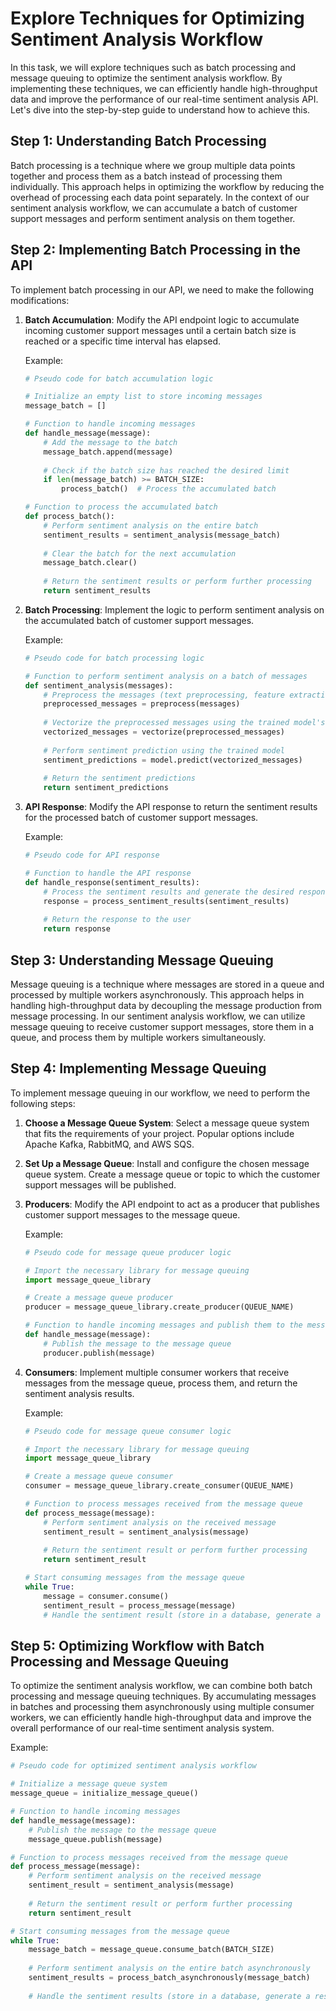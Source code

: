 

#  Explore Techniques for Optimizing Sentiment Analysis Workflow

In this task, we will explore techniques such as batch processing and message queuing to optimize the sentiment analysis workflow. By implementing these techniques, we can efficiently handle high-throughput data and improve the performance of our real-time sentiment analysis API. Let's dive into the step-by-step guide to understand how to achieve this.

## Step 1: Understanding Batch Processing

Batch processing is a technique where we group multiple data points together and process them as a batch instead of processing them individually. This approach helps in optimizing the workflow by reducing the overhead of processing each data point separately. In the context of our sentiment analysis workflow, we can accumulate a batch of customer support messages and perform sentiment analysis on them together.

## Step 2: Implementing Batch Processing in the API

To implement batch processing in our API, we need to make the following modifications:

1. **Batch Accumulation**: Modify the API endpoint logic to accumulate incoming customer support messages until a certain batch size is reached or a specific time interval has elapsed.

   Example:
   ```python
   # Pseudo code for batch accumulation logic
   
   # Initialize an empty list to store incoming messages
   message_batch = []
   
   # Function to handle incoming messages
   def handle_message(message):
       # Add the message to the batch
       message_batch.append(message)
       
       # Check if the batch size has reached the desired limit
       if len(message_batch) >= BATCH_SIZE:
           process_batch()  # Process the accumulated batch
   
   # Function to process the accumulated batch
   def process_batch():
       # Perform sentiment analysis on the entire batch
       sentiment_results = sentiment_analysis(message_batch)
       
       # Clear the batch for the next accumulation
       message_batch.clear()
       
       # Return the sentiment results or perform further processing
       return sentiment_results
   ```

2. **Batch Processing**: Implement the logic to perform sentiment analysis on the accumulated batch of customer support messages.

   Example:
   ```python
   # Pseudo code for batch processing logic
   
   # Function to perform sentiment analysis on a batch of messages
   def sentiment_analysis(messages):
       # Preprocess the messages (text preprocessing, feature extraction, etc.)
       preprocessed_messages = preprocess(messages)
       
       # Vectorize the preprocessed messages using the trained model's vectorization technique
       vectorized_messages = vectorize(preprocessed_messages)
       
       # Perform sentiment prediction using the trained model
       sentiment_predictions = model.predict(vectorized_messages)
       
       # Return the sentiment predictions
       return sentiment_predictions
   ```

3. **API Response**: Modify the API response to return the sentiment results for the processed batch of customer support messages.

   Example:
   ```python
   # Pseudo code for API response
   
   # Function to handle the API response
   def handle_response(sentiment_results):
       # Process the sentiment results and generate the desired response format
       response = process_sentiment_results(sentiment_results)
       
       # Return the response to the user
       return response
   ```

## Step 3: Understanding Message Queuing

Message queuing is a technique where messages are stored in a queue and processed by multiple workers asynchronously. This approach helps in handling high-throughput data by decoupling the message production from message processing. In our sentiment analysis workflow, we can utilize message queuing to receive customer support messages, store them in a queue, and process them by multiple workers simultaneously.

## Step 4: Implementing Message Queuing

To implement message queuing in our workflow, we need to perform the following steps:

1. **Choose a Message Queue System**: Select a message queue system that fits the requirements of your project. Popular options include Apache Kafka, RabbitMQ, and AWS SQS.

2. **Set Up a Message Queue**: Install and configure the chosen message queue system. Create a message queue or topic to which the customer support messages will be published.

3. **Producers**: Modify the API endpoint to act as a producer that publishes customer support messages to the message queue.

   Example:
   ```python
   # Pseudo code for message queue producer logic
   
   # Import the necessary library for message queuing
   import message_queue_library
   
   # Create a message queue producer
   producer = message_queue_library.create_producer(QUEUE_NAME)
   
   # Function to handle incoming messages and publish them to the message queue
   def handle_message(message):
       # Publish the message to the message queue
       producer.publish(message)
   ```

4. **Consumers**: Implement multiple consumer workers that receive messages from the message queue, process them, and return the sentiment analysis results.

   Example:
   ```python
   # Pseudo code for message queue consumer logic
   
   # Import the necessary library for message queuing
   import message_queue_library
   
   # Create a message queue consumer
   consumer = message_queue_library.create_consumer(QUEUE_NAME)
   
   # Function to process messages received from the message queue
   def process_message(message):
       # Perform sentiment analysis on the received message
       sentiment_result = sentiment_analysis(message)
       
       # Return the sentiment result or perform further processing
       return sentiment_result
   
   # Start consuming messages from the message queue
   while True:
       message = consumer.consume()
       sentiment_result = process_message(message)
       # Handle the sentiment result (store in a database, generate a response, etc.)
   ```

## Step 5: Optimizing Workflow with Batch Processing and Message Queuing

To optimize the sentiment analysis workflow, we can combine both batch processing and message queuing techniques. By accumulating messages in batches and processing them asynchronously using multiple consumer workers, we can efficiently handle high-throughput data and improve the overall performance of our real-time sentiment analysis system.

Example:
```python
# Pseudo code for optimized sentiment analysis workflow

# Initialize a message queue system
message_queue = initialize_message_queue()

# Function to handle incoming messages
def handle_message(message):
    # Publish the message to the message queue
    message_queue.publish(message)

# Function to process messages received from the message queue
def process_message(message):
    # Perform sentiment analysis on the received message
    sentiment_result = sentiment_analysis(message)
    
    # Return the sentiment result or perform further processing
    return sentiment_result

# Start consuming messages from the message queue
while True:
    message_batch = message_queue.consume_batch(BATCH_SIZE)
    
    # Perform sentiment analysis on the entire batch asynchronously
    sentiment_results = process_batch_asynchronously(message_batch)
    
    # Handle the sentiment results (store in a database, generate a response, etc.)
```

